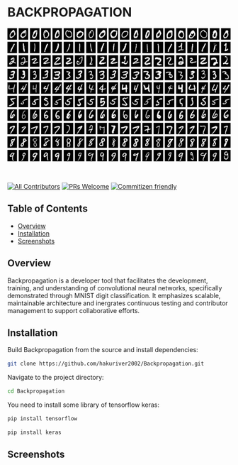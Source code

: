 <h1>
  BACKPROPAGATION
</h1>
<p align="center">
  <a href="">
    <img src="images-result\MNIST_dataset_example.png" height="300px">
  </a>
</p>

&nbsp;

[![All Contributors](https://img.shields.io/badge/all_contributors-73-orange.svg?style=flat-square)](./CONTRIBUTORS.md)
[![PRs Welcome](https://img.shields.io/badge/PRs-welcome-brightgreen.svg?style=flat-square)](http://makeapullrequest.com)
[![Commitizen friendly](https://img.shields.io/badge/commitizen-friendly-brightgreen.svg?style=flat-square)](http://commitizen.github.io/cz-cli/)

## Table of Contents

- [Overview](#Overview)
- [Installation](#Installation)
- [Screenshots](#Screenshots)

<!-- END doctoc generated TOC please keep comment here to allow auto update -->

## Overview

Backpropagation is a developer tool that facilitates the development, training, and understanding of convolutional neural networks, specifically demonstrated through MNIST digit classification. It emphasizes scalable, maintainable architecture and inergrates continuous testing and contributor management to support collaborative efforts.

## Installation

Build Backpropagation from the source and install dependencies:

```bash
git clone https://github.com/hakuriver2002/Backpropagation.git
```

Navigate to the project directory:

```bash
cd Backpropagation
```

You need to install some library of tensorflow keras:

```bash
pip install tensorflow
```

```bash
pip install keras
```

## Screenshots
